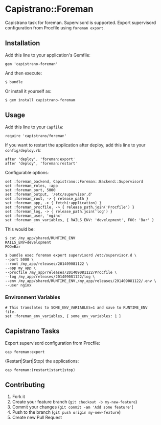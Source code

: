 # Capistrano::Foreman

Capistrano task for foreman. Supervisord is supported.
Export supervisord configuration from Procfile using `foreman export`. 

## Installation

Add this line to your application's Gemfile:

    gem 'capistrano-foreman'

And then execute:

    $ bundle

Or install it yourself as:

    $ gem install capistrano-foreman


## Usage

Add this line to your `Capfile`:

    require 'capistrano/foreman'

If you want to restart the application after deploy, add this line to your `config/deploy.rb`:

    after 'deploy', 'foreman:export'
    after 'deploy', 'foreman:restart'

Configurable options:

    set :foreman_backend, Capistrano::Foreman::Backend::Supervisord
    set :foreman_roles, :app
    set :foreman_port, 5000
    set :foreman_output, '/etc/supervisor.d'
    set :foreman_root, -> { release_path }
    set :foreman_app, -> { fetch(:application) }
    set :foreman_procfile, -> { release_path.join('Procfile') }
    set :foreman_log, -> { release_path.join('log') }
    set :foreman_user, 'nginx'
    set :foreman_env_variables, { RAILS_ENV: 'development', FOO: 'Bar' }

This would be:

    $ cat /my_app/shared/RUNTIME_ENV
    RAILS_ENV=development
    FOO=Bar

    $ bundle exec foreman export supervisord /etc/supervisor.d \
    --port 5000 \
    --root /my_app/releases/201409081122 \
    --app my_app \
    --procfile /my_app/releases/201409081122/Procfile \
    --log /my_app/releases/201409081122/log \
    --env /my_app/shared/RUNTIME_ENV,/my_app/releases/201409081122/.env \
    --user nginx

### Environment Variables

    # This translates to SOME_ENV_VARIABLES=1 and save to RUNTIME_ENV file.
    set :foreman_env_variables, { some_env_variables: 1 }

## Capistrano Tasks

Export supervisord configuration from Procfile:

    cap foreman:export

(Restart|Start|Stop) the applications:

    cap foreman:(restart|start|stop)

## Contributing

1. Fork it
2. Create your feature branch (`git checkout -b my-new-feature`)
3. Commit your changes (`git commit -am 'Add some feature'`)
4. Push to the branch (`git push origin my-new-feature`)
5. Create new Pull Request

